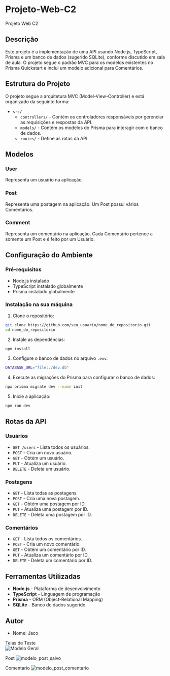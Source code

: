 # Projeto-Web-C2
Projeto Web C2 

## Descrição

Este projeto é a implementação de uma API usando Node.js, TypeScript, Prisma e um banco de dados (sugerido SQLite), conforme discutido em sala de aula. O projeto segue o padrão MVC para os modelos existentes no Prisma Quickstart e inclui um modelo adicional para Comentários.

## Estrutura do Projeto

O projeto segue a arquitetura MVC (Model-View-Controller) e está organizado da seguinte forma:

- `src/`
  - `controllers/` - Contém os controladores responsáveis por gerenciar as requisições e respostas da API.
  - `models/` - Contém os modelos do Prisma para interagir com o banco de dados.
  - `routes/` - Define as rotas da API.


## Modelos

### User

Representa um usuário na aplicação.

### Post

Representa uma postagem na aplicação. Um Post possui vários Comentários.

### Comment

Representa um comentário na aplicação. Cada Comentário pertence a somente um Post e é feito por um Usuário.

## Configuração do Ambiente

### Pré-requisitos

- Node.js instalado
- TypeScript instalado globalmente
- Prisma instalado globalmente

### Instalação na sua máquina

1. Clone o repositório:

```sh
git clone https://github.com/seu_usuario/nome_do_repositorio.git
cd nome_do_repositorio
```

2. Instale as dependências:

```sh
npm install
```

3. Configure o banco de dados no arquivo `.env`:

```sh
DATABASE_URL="file:./dev.db"
```

4. Execute as migrações do Prisma para configurar o banco de dados:

```sh
npx prisma migrate dev --name init
```

5. Inicie a aplicação:

```sh
npm run dev
```

## Rotas da API

### Usuários

- `GET /users` - Lista todos os usuários.
- `POST` - Cria um novo usuário.
- `GET` - Obtém um usuário.
- `PUT` - Atualiza um usuário.
- `DELETE` - Deleta um usuário.

### Postagens

- `GET` - Lista todas as postagens.
- `POST` - Cria uma nova postagem.
- `GET` - Obtém uma postagem por ID.
- `PUT` - Atualiza uma postagem por ID.
- `DELETE` - Deleta uma postagem por ID.

### Comentários

- `GET` - Lista todos os comentários.
- `POST` - Cria um novo comentário.
- `GET` - Obtém um comentário por ID.
- `PUT` - Atualiza um comentário por ID.
- `DELETE` - Deleta um comentário por ID.

## Ferramentas Utilizadas

- **Node.js** - Plataforma de desenvolvimento
- **TypeScript** - Linguagem de programação
- **Prisma** - ORM (Object-Relational Mapping)
- **SQLite** - Banco de dados sugerido

## Autor

- Nome: Jaco


Telas de Teste <br>
![Modelo Geral](https://github.com/JacoLeopoldino/Projeto-Web-C2/assets/118086103/d4636962-ae56-40fb-9f7d-ff634ccbd239)

Post 
![modelo_post_salvo](https://github.com/JacoLeopoldino/Projeto-Web-C2/assets/118086103/7b0df9f9-7c5f-4891-a298-8d0255861acd)

Comentario
![modelo_post_comentario](https://github.com/JacoLeopoldino/Projeto-Web-C2/assets/118086103/452ae97b-0416-476c-a970-32109006b853)
